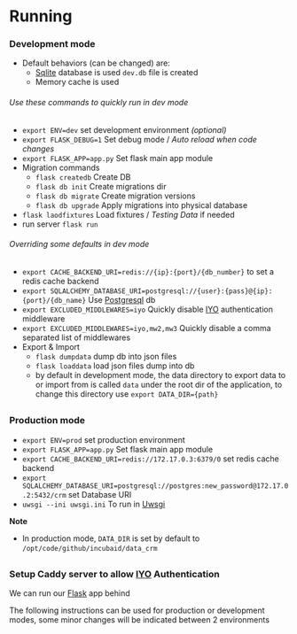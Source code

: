 # Running

### Development mode

- Default behaviors (can be changed) are:
    - [Sqlite](https://www.sqlite.org/) database is used `dev.db` file is created
    - Memory cache is used

###### Use these commands to quickly run in dev mode
- `export ENV=dev` set development environment *(optional)*
- `export FLASK_DEBUG=1` Set debug mode / *Auto reload when code changes*
- `export FLASK_APP=app.py` Set flask main app module
- Migration commands
    - `flask createdb` Create DB
    - `flask db init` Create migrations dir
    - `flask db migrate` Create migration versions
    - `flask db upgrade` Apply migrations into physical database
- `flask laodfixtures` Load fixtures / *Testing Data* if needed
- run server `flask run`

###### Overriding some defaults in dev mode
- `export CACHE_BACKEND_URI=redis://{ip}:{port}/{db_number}` to set a redis cache backend
- `export SQLALCHEMY_DATABASE_URI=postgresql://{user}:{pass}@{ip}:{port}/{db_name}` Use [Postgresql](https://www.postgresql.org/) db
- `export EXCLUDED_MIDDLEWARES=iyo` Quickly disable [IYO](https://itsyou.online) authentication middleware
- `export EXCLUDED_MIDDLEWARES=iyo,mw2,mw3` Quickly disable a comma separated list of middlewares
- Export & Import
    - `flask dumpdata` dump db into json files
    - `flask loaddata` load json files dump into db
    - by default in development mode, the data directory to export data to or import from is called
    `data` under the root dir of the application, to change this directory use `export DATA_DIR={path}`
##
### Production mode
- `export ENV=prod` set production environment
- `export FLASK_APP=app.py` Set flask main app module
- `export CACHE_BACKEND_URI=redis://172.17.0.3:6379/0` set redis cache backend
- `export SQLALCHEMY_DATABASE_URI=postgresql://postgres:new_password@172.17.0.2:5432/crm` set Database URI
- `uwsgi --ini uwsgi.ini` To run in [Uwsgi](https://uwsgi-docs.readthedocs.io/en/latest/)

**Note**
- In production mode, `DATA_DIR` is set by default to `/opt/code/github/incubaid/data_crm`

##

### Setup Caddy server to allow [IYO](https://itsyou.online) Authentication
We can run our [Flask](https://flask.pocoo.org/) app behind 

The following instructions can be used for production or development modes,
some minor changes will be indicated between 2 environments